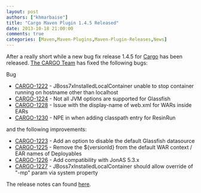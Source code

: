 ```yaml
---
layout: post
authors: ["khmarbaise"]
title: "Cargo Maven Plugin 1.4.5 Released"
date: 2013-10-18 21:00:00
comments: true
categories: [Maven,Maven-Plugins,Maven-Plugin-Releases,News]
---
```


After a really short while a new bug fix release 1.4.5 for [Cargo](http://cargo.codehaus.org) has been released.
[The CARGO Team](http://thread.gmane.org/gmane.comp.java.cargo.devel/14457) has fixed the following bugs:
<!-- more -->
Bug

 * [CARGO-1222](https://codehaus-cargo.atlassian.net/browse/CARGO-1222) - JBoss7xInstalledLocalContainer unable to stop container running on hostname other than localhost
 * [CARGO-1224](https://codehaus-cargo.atlassian.net/browse/CARGO-1224) - Not all JVM options are supported for Glassfish
 * [CARGO-1228](https://codehaus-cargo.atlassian.net/browse/CARGO-1228) - Issue with the display-name of web.xml for WARs inside EARs
 * [CARGO-1230](https://codehaus-cargo.atlassian.net/browse/CARGO-1230) - NPE in when adding classpath entry for ResinRun

and the following improvements:

 * [CARGO-1223](https://codehaus-cargo.atlassian.net/browse/CARGO-1223) - Add an option to disable the default Glassfish datasource
 * [CARGO-1225](https://codehaus-cargo.atlassian.net/browse/CARGO-1225) - Remove the ${versionId} from the default WAR context / EAR names of Deployables
 * [CARGO-1226](https://codehaus-cargo.atlassian.net/browse/CARGO-1226) - Add compatibility with JonAS 5.3.x
 * [CARGO-1227](https://codehaus-cargo.atlassian.net/browse/CARGO-1227) - JBoss7xInstalledLocalContainer should allow override of "-mp" param via system property


The release notes can found [here](https://jira.codehaus.org/secure/ReleaseNote.jspa?styleName=Html&projectId=10730&version=19557).

